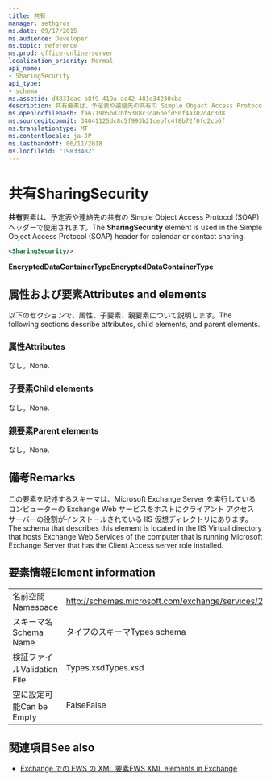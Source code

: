 ```yaml
---
title: 共有
manager: sethgros
ms.date: 09/17/2015
ms.audience: Developer
ms.topic: reference
ms.prod: office-online-server
localization_priority: Normal
api_name:
- SharingSecurity
api_type:
- schema
ms.assetid: d4831cac-a8f9-419a-ac42-481e34230cba
description: 共有要素は、予定表や連絡先の共有の Simple Object Access Protocol (SOAP) ヘッダーで使用されます。
ms.openlocfilehash: fa6719b5bd2bf5388c3da6befd50f4a302d4c3d8
ms.sourcegitcommit: 34041125dc8c5f993b21cebfc4f8b72f0fd2cb6f
ms.translationtype: MT
ms.contentlocale: ja-JP
ms.lasthandoff: 06/11/2018
ms.locfileid: "19833482"
---
```

# <a name="sharingsecurity"></a><span data-ttu-id="97f66-103">共有</span><span class="sxs-lookup"><span data-stu-id="97f66-103">SharingSecurity</span></span>

<span data-ttu-id="97f66-104">**共有**要素は、予定表や連絡先の共有の Simple Object Access Protocol (SOAP) ヘッダーで使用されます。</span><span class="sxs-lookup"><span data-stu-id="97f66-104">The **SharingSecurity** element is used in the Simple Object Access Protocol (SOAP) header for calendar or contact sharing.</span></span> 
  
```xml
<SharingSecurity/>
```

 <span data-ttu-id="97f66-105">**EncryptedDataContainerType**</span><span class="sxs-lookup"><span data-stu-id="97f66-105">**EncryptedDataContainerType**</span></span>
## <a name="attributes-and-elements"></a><span data-ttu-id="97f66-106">属性および要素</span><span class="sxs-lookup"><span data-stu-id="97f66-106">Attributes and elements</span></span>

<span data-ttu-id="97f66-107">以下のセクションで、属性、子要素、親要素について説明します。</span><span class="sxs-lookup"><span data-stu-id="97f66-107">The following sections describe attributes, child elements, and parent elements.</span></span>
  
### <a name="attributes"></a><span data-ttu-id="97f66-108">属性</span><span class="sxs-lookup"><span data-stu-id="97f66-108">Attributes</span></span>

<span data-ttu-id="97f66-109">なし。</span><span class="sxs-lookup"><span data-stu-id="97f66-109">None.</span></span>
  
### <a name="child-elements"></a><span data-ttu-id="97f66-110">子要素</span><span class="sxs-lookup"><span data-stu-id="97f66-110">Child elements</span></span>

<span data-ttu-id="97f66-111">なし。</span><span class="sxs-lookup"><span data-stu-id="97f66-111">None.</span></span>
  
### <a name="parent-elements"></a><span data-ttu-id="97f66-112">親要素</span><span class="sxs-lookup"><span data-stu-id="97f66-112">Parent elements</span></span>

<span data-ttu-id="97f66-113">なし。</span><span class="sxs-lookup"><span data-stu-id="97f66-113">None.</span></span>
  
## <a name="remarks"></a><span data-ttu-id="97f66-114">備考</span><span class="sxs-lookup"><span data-stu-id="97f66-114">Remarks</span></span>

<span data-ttu-id="97f66-115">この要素を記述するスキーマは、Microsoft Exchange Server を実行しているコンピューターの Exchange Web サービスをホストにクライアント アクセス サーバーの役割がインストールされている IIS 仮想ディレクトリにあります。</span><span class="sxs-lookup"><span data-stu-id="97f66-115">The schema that describes this element is located in the IIS Virtual directory that hosts Exchange Web Services of the computer that is running Microsoft Exchange Server that has the Client Access server role installed.</span></span>
  
## <a name="element-information"></a><span data-ttu-id="97f66-116">要素情報</span><span class="sxs-lookup"><span data-stu-id="97f66-116">Element information</span></span>

|||
|:-----|:-----|
|<span data-ttu-id="97f66-117">名前空間</span><span class="sxs-lookup"><span data-stu-id="97f66-117">Namespace</span></span>  <br/> |http://schemas.microsoft.com/exchange/services/2006/types  <br/> |
|<span data-ttu-id="97f66-118">スキーマ名</span><span class="sxs-lookup"><span data-stu-id="97f66-118">Schema Name</span></span>  <br/> |<span data-ttu-id="97f66-119">タイプのスキーマ</span><span class="sxs-lookup"><span data-stu-id="97f66-119">Types schema</span></span>  <br/> |
|<span data-ttu-id="97f66-120">検証ファイル</span><span class="sxs-lookup"><span data-stu-id="97f66-120">Validation File</span></span>  <br/> |<span data-ttu-id="97f66-121">Types.xsd</span><span class="sxs-lookup"><span data-stu-id="97f66-121">Types.xsd</span></span>  <br/> |
|<span data-ttu-id="97f66-122">空に設定可能</span><span class="sxs-lookup"><span data-stu-id="97f66-122">Can be Empty</span></span>  <br/> |<span data-ttu-id="97f66-123">False</span><span class="sxs-lookup"><span data-stu-id="97f66-123">False</span></span>  <br/> |
   
## <a name="see-also"></a><span data-ttu-id="97f66-124">関連項目</span><span class="sxs-lookup"><span data-stu-id="97f66-124">See also</span></span>



- [<span data-ttu-id="97f66-125">Exchange での EWS の XML 要素</span><span class="sxs-lookup"><span data-stu-id="97f66-125">EWS XML elements in Exchange</span></span>](ews-xml-elements-in-exchange.md)

